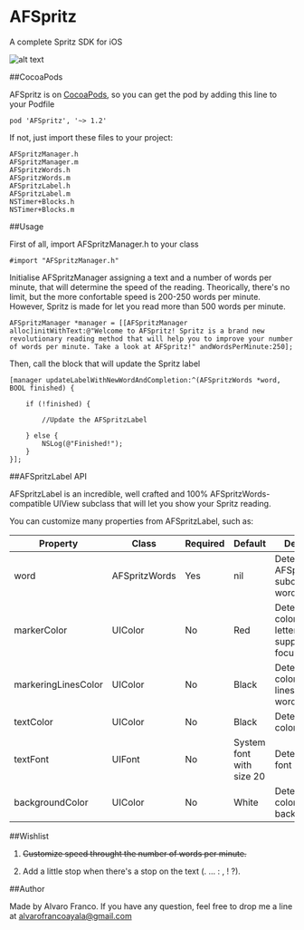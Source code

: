 AFSpritz
=======================

A complete Spritz SDK for iOS

![alt text](https://raw.github.com/AlvaroFranco/AFSpritz/master/example.gif "Example")

##CocoaPods

AFSpritz is on [CocoaPods](http://cocoapods.org), so you can get the pod by adding this line to your Podfile

    pod 'AFSpritz', '~> 1.2'

If not, just import these files to your project:

    AFSpritzManager.h
    AFSpritzManager.m
    AFSpritzWords.h
    AFSpritzWords.m
    AFSpritzLabel.h
    AFSpritzLabel.m
    NSTimer+Blocks.h
    NSTimer+Blocks.m

##Usage

First of all, import AFSpritzManager.h to your class

    #import "AFSpritzManager.h"

Initialise AFSpritzManager assigning a text and a number of words per minute, that will determine the speed of the reading. Theorically, there's no limit, but the more confortable speed is 200-250 words per minute. However, Spritz is made for let you read more than 500 words per minute.

    AFSpritzManager *manager = [[AFSpritzManager alloc]initWithText:@"Welcome to AFSpritz! Spritz is a brand new revolutionary reading method that will help you to improve your number of words per minute. Take a look at AFSpritz!" andWordsPerMinute:250];

Then, call the block that will update the Spritz label

    [manager updateLabelWithNewWordAndCompletion:^(AFSpritzWords *word, BOOL finished) {
       
        if (!finished) {
            
			//Update the AFSpritzLabel
			
        } else {
            NSLog(@"Finished!");
        }
    }];
    
##AFSpritzLabel API

AFSpritzLabel is an incredible, well crafted and 100% AFSpritzWords-compatible UIView subclass that will let you show your Spritz reading.

You can customize many properties from AFSpritzLabel, such as:

| Property | Class | Required | Default | Description |
|----------|-------|----------|---------|-------------|
| word | AFSpritzWords | Yes | nil | Determines the AFSpritzWords-subclassed word to show. |
| markerColor | UIColor | No | Red | Determines the color of the letter you're supposed to be focused on. |
| markeringLinesColor | UIColor | No | Black | Determines the color of the lines around the word. |
| textColor | UIColor | No | Black | Determines the color of the text. |
| textFont | UIFont | No | System font with size 20 | Determines the font of the text. |
| backgroundColor | UIColor | No | White | Determines the color of the background. |

##Wishlist

1. ~~Customize speed throught the number of words per minute.~~

2. Add a little stop when there's a stop on the text (. … : , ! ?).

##Author

Made by Alvaro Franco. If you have any question, feel free to drop me a line at [alvarofrancoayala@gmail.com](mailto:alvarofrancoayala@gmail.com)